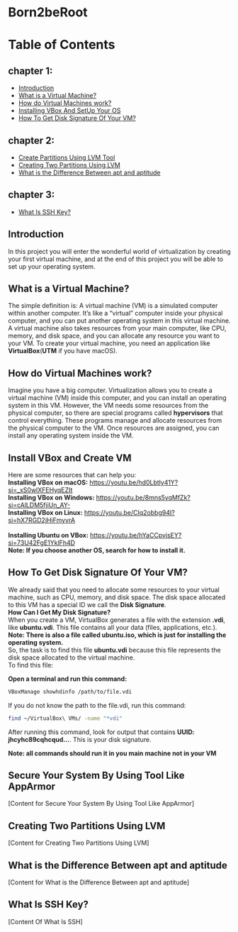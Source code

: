 # Born2beRoot

# Table of Contents
## chapter 1:
<ul>
  <li><a href="#introduction-ch1">Introduction</a></li>
  <li><a href="#virtual-machine">What is a Virtual Machine?</a></li>
  <li><a href="#how-vms-work">How do Virtual Machines work?</a></li>
  <li><a href="#install-vbox">Installing VBox And SetUp Your OS</a></li>
  <li><a href="#disk-signature">How To Get Disk Signature Of Your VM?</a></li>
</ul>
  
## chapter 2:
<ul>
  <li><a href="#install-vbox">Create Partitions Using LVM Tool</a></li>
  <li><a href="#lvm-partitions">Creating Two Partitions Using LVM</a></li>
  <li><a href="#apt-vs-aptitude">What is the Difference Between apt and aptitude</a></li>
</ul>

## chapter 3:
<ul>
  <li><a href="#introduction-ssh">What Is SSH Key?</a></li>
</ul>


## Introduction
<a name="introduction-ch1"></a>
<p>In this project you will enter the wonderful world of virtualization by creating your first virtual machine,
and at the end of this project you will be able to set up your operating system.</p>



## What is a Virtual Machine?
<a name="virtual-machine"></a>
<p>The simple definition is: A virtual machine (VM) is a simulated computer within another computer. 
It’s like a “virtual” computer inside your physical computer, and you can put another operating system 
in this virtual machine. A virtual machine also takes resources from your main computer, like CPU, memory,
and disk space, and you can allocate any resource you want to your VM. To create your virtual machine, 
you need an application like <strong>VirtualBox</strong>(<strong>UTM</strong> if you have macOS).</p>



## How do Virtual Machines work?
<a name="how-vms-work"></a>
<p>Imagine you have a big computer. Virtualization allows you to create a virtual machine (VM) inside this computer, and you can install an operating system in this VM. However, the VM needs some resources from the physical computer, so there are special programs called <strong>hypervisors</strong> that control everything. These programs manage and allocate resources from the physical computer to the VM. Once resources are assigned, you can install any operating system inside the VM.</p>



## Install VBox and Create VM
<a name="install-vbox"></a>
<p>Here are some resources that can help you: <br>
<strong>Installing VBox on macOS:</strong> <a href="https://youtu.be/hd0Lbtly41Y?si=_xS0wlXFEHyqEZIt">https://youtu.be/hd0Lbtly41Y?si=_xS0wlXFEHyqEZIt</a> <br>
<strong>Installing VBox on Windows:</strong> <a href="https://youtu.be/8mns5yqMfZk?si=cAlLDM5fjiUn_AY-">https://youtu.be/8mns5yqMfZk?si=cAlLDM5fjiUn_AY-</a> <br>
<strong>Installing VBox on Linux:</strong> <a href="https://youtu.be/CIq2obbg94I?si=hX7RGD2jHiFmyvrA">https://youtu.be/CIq2obbg94I?si=hX7RGD2jHiFmyvrA</a> <br> <br>
<strong>Installing Ubuntu on VBox:</strong> <a href="https://youtu.be/hYaCCpvjsEY?si=73U42FgE1YklFh4D">https://youtu.be/hYaCCpvjsEY?si=73U42FgE1YklFh4D</a> <br>
<strong>Note: If you choose another OS, search for how to install it.</strong>
</p>



## How To Get Disk Signature Of Your VM?
<a name="disk-signature"></a>

<p>We already said that you need to allocate some resources to your virtual machine, such as 
CPU, memory, and disk space. The disk space allocated to this VM has a special ID we
call the <strong>Disk Signature</strong>.<br> <strong>How Can I Get My Disk Signature?</strong>
<br> When you create a VM, VirtualBox generates a file with the extension <strong>.vdi</strong>, 
like <strong>ubuntu.vdi</strong>. This file contains all your data (files, applications, etc.).
<br> <strong>Note: There is also a file called <strong>ubuntu.iso</strong>, which is just for
installing the operating system.</strong><br> So, the task is to find this file
<strong>ubuntu.vdi</strong> because this file represents the disk space allocated to the virtual machine.
<br> To find this file:</p> <p><strong>Open a terminal and run this command:</strong><br></p> 

```bash
VBoxManage showhdinfo /path/to/file.vdi
```

<p>If you do not know the path to the file.vdi, run this command:</p>

```bash
find ~/VirtualBox\ VMs/ -name "*vdi"
```

<p>After running this command, look for output that contains 
<strong>UUID: jhcyhc89cqhcqud...</strong>. This is your disk signature.</p>
<strong>Note: all commands should run it in you main machine not in your VM</strong>



## Secure Your System By Using Tool Like AppArmor
<a name="secure-system"></a>
[Content for Secure Your System By Using Tool Like AppArmor]



## Creating Two Partitions Using LVM
<a name="lvm-partitions"></a>
[Content for Creating Two Partitions Using LVM]



## What is the Difference Between apt and aptitude
<a name="apt-vs-aptitude"></a>
[Content for What is the Difference Between apt and aptitude]



## What Is SSH Key?
<a name="introduction-ssh"></a>
[Content Of What Is SSH]


























